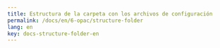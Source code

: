 ```yaml
---
title: Estructura de la carpeta con los archivos de configuración
permalink: /docs/en/6-opac/structure-folder
lang: en
key: docs-structure-folder-en
---
```

